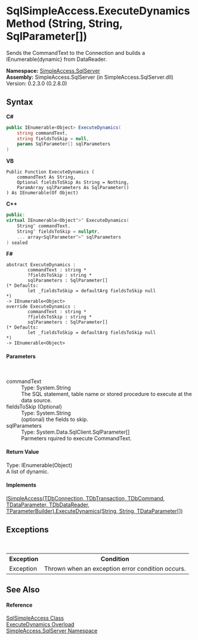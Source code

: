 # SqlSimpleAccess.ExecuteDynamics Method (String, String, SqlParameter[])
 

Sends the CommandText to the Connection and builds a IEnumerable{dynamic} from DataReader.

**Namespace:**&nbsp;<a href="N_SimpleAccess_SqlServer">SimpleAccess.SqlServer</a><br />**Assembly:**&nbsp;SimpleAccess.SqlServer (in SimpleAccess.SqlServer.dll) Version: 0.2.3.0 (0.2.8.0)

## Syntax

**C#**<br />
``` C#
public IEnumerable<Object> ExecuteDynamics(
	string commandText,
	string fieldsToSkip = null,
	params SqlParameter[] sqlParameters
)
```

**VB**<br />
``` VB
Public Function ExecuteDynamics ( 
	commandText As String,
	Optional fieldsToSkip As String = Nothing,
	ParamArray sqlParameters As SqlParameter()
) As IEnumerable(Of Object)
```

**C++**<br />
``` C++
public:
virtual IEnumerable<Object^>^ ExecuteDynamics(
	String^ commandText, 
	String^ fieldsToSkip = nullptr, 
	... array<SqlParameter^>^ sqlParameters
) sealed
```

**F#**<br />
``` F#
abstract ExecuteDynamics : 
        commandText : string * 
        ?fieldsToSkip : string * 
        sqlParameters : SqlParameter[] 
(* Defaults:
        let _fieldsToSkip = defaultArg fieldsToSkip null
*)
-> IEnumerable<Object> 
override ExecuteDynamics : 
        commandText : string * 
        ?fieldsToSkip : string * 
        sqlParameters : SqlParameter[] 
(* Defaults:
        let _fieldsToSkip = defaultArg fieldsToSkip null
*)
-> IEnumerable<Object> 
```


#### Parameters
&nbsp;<dl><dt>commandText</dt><dd>Type: System.String<br />The SQL statement, table name or stored procedure to execute at the data source.</dd><dt>fieldsToSkip (Optional)</dt><dd>Type: System.String<br />(optional) the fields to skip.</dd><dt>sqlParameters</dt><dd>Type: System.Data.SqlClient.SqlParameter[]<br />Parmeters rquired to execute CommandText.</dd></dl>

#### Return Value
Type: IEnumerable(Object)<br />A list of dynamic.

#### Implements
<a href="M_SimpleAccess_Core_ISimpleAccess_6_ExecuteDynamics_3">ISimpleAccess(TDbConnection, TDbTransaction, TDbCommand, TDataParameter, TDbDataReader, TParameterBuilder).ExecuteDynamics(String, String, TDataParameter[])</a><br />

## Exceptions
&nbsp;<table><tr><th>Exception</th><th>Condition</th></tr><tr><td>Exception</td><td>Thrown when an exception error condition occurs.</td></tr></table>

## See Also


#### Reference
<a href="T_SimpleAccess_SqlServer_SqlSimpleAccess">SqlSimpleAccess Class</a><br /><a href="Overload_SimpleAccess_SqlServer_SqlSimpleAccess_ExecuteDynamics">ExecuteDynamics Overload</a><br /><a href="N_SimpleAccess_SqlServer">SimpleAccess.SqlServer Namespace</a><br />